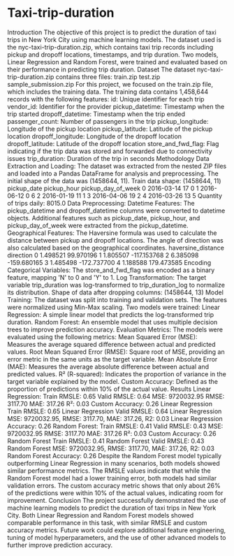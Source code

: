 # Taxi-trip-duration

Introduction
The objective of this project is to predict the duration of taxi trips in New York City using machine learning models. The dataset used is the nyc-taxi-trip-duration.zip, which contains taxi trip records including pickup and dropoff locations, timestamps, and trip duration. Two models, Linear Regression and Random Forest, were trained and evaluated based on their performance in predicting trip duration.
Dataset
The dataset nyc-taxi-trip-duration.zip contains three files:
train.zip
test.zip
sample_submission.zip
For this project, we focused on the train.zip file, which includes the training data. The training data contains 1,458,644 records with the following features:
id: Unique identifier for each trip
vendor_id: Identifier for the provider
pickup_datetime: Timestamp when the trip started
dropoff_datetime: Timestamp when the trip ended
passenger_count: Number of passengers in the trip
pickup_longitude: Longitude of the pickup location
pickup_latitude: Latitude of the pickup location
dropoff_longitude: Longitude of the dropoff location
dropoff_latitude: Latitude of the dropoff location
store_and_fwd_flag: Flag indicating if the trip data was stored and forwarded due to connectivity issues
trip_duration: Duration of the trip in seconds
Methodology
Data Extraction and Loading: The dataset was extracted from the nested ZIP files and loaded into a Pandas DataFrame for analysis and preprocessing. The initial shape of the data was (1458644, 11).
Train data shape: (1458644, 11)
  pickup_date  pickup_hour  pickup_day_of_week
0  2016-03-14           17                   0
1  2016-06-12            0                   6
2  2016-01-19           11                   1
3  2016-04-06           19                   2
4  2016-03-26           13                   5
Quantity of trips daily: 8015.0
Data Preprocessing:
Datetime Features: The pickup_datetime and dropoff_datetime columns were converted to datetime objects. Additional features such as pickup_date, pickup_hour, and pickup_day_of_week were extracted from the pickup_datetime.
Geographical Features: The Haversine formula was used to calculate the distance between pickup and dropoff locations. The angle of direction was also calculated based on the geographical coordinates.
  haversine_distance   direction
0            1.498521   99.970196
1            1.805507 -117.153768
2            6.385098 -159.680165
3            1.485498 -172.737700
4            1.188588  179.473585
Encoding Categorical Variables: The store_and_fwd_flag was encoded as a binary feature, mapping 'N' to 0 and 'Y' to 1.
Log Transformation: The target variable trip_duration was log-transformed to trip_duration_log to normalize its distribution.
Shape of data after dropping columns:  (1458644, 13)
Model Training: The dataset was split into training and validation sets. The features were normalized using Min-Max scaling. Two models were trained:
Linear Regression: A simple linear model that predicts the log-transformed trip duration.
Random Forest: An ensemble model that uses multiple decision trees to improve prediction accuracy.
Evaluation Metrics: The models were evaluated using the following metrics:
Mean Squared Error (MSE): Measures the average squared difference between actual and predicted values.
Root Mean Squared Error (RMSE): Square root of MSE, providing an error metric in the same units as the target variable.
Mean Absolute Error (MAE): Measures the average absolute difference between actual and predicted values.
R² (R-squared): Indicates the proportion of variance in the target variable explained by the model.
Custom Accuracy: Defined as the proportion of predictions within 10% of the actual value.
Results
Linear Regression:
Train RMSLE: 0.65
Valid RMSLE: 0.64
MSE: 9720032.95
RMSE: 3117.70
MAE: 317.26
R²: 0.03
Custom Accuracy: 0.26
Linear Regression Train RMSLE: 0.65
Linear Regression Valid RMSLE: 0.64
Linear Regression MSE: 9720032.95, RMSE: 3117.70, MAE: 317.26, R2: 0.03
Linear Regression Accuracy: 0.26
Random Forest:
Train RMSLE: 0.41
Valid RMSLE: 0.43
MSE: 9720032.95
RMSE: 3117.70
MAE: 317.26
R²: 0.03
Custom Accuracy: 0.26
Random Forest Train RMSLE: 0.41
Random Forest Valid RMSLE: 0.43
Random Forest MSE: 9720032.95, RMSE: 3117.70, MAE: 317.26, R2: 0.03
Random Forest Accuracy: 0.26
Despite the Random Forest model typically outperforming Linear Regression in many scenarios, both models showed similar performance metrics. The RMSLE values indicate that while the Random Forest model had a lower training error, both models had similar validation errors. The custom accuracy metric shows that only about 26% of the predictions were within 10% of the actual values, indicating room for improvement.
Conclusion
The project successfully demonstrated the use of machine learning models to predict the duration of taxi trips in New York City. Both Linear Regression and Random Forest models showed comparable performance in this task, with similar RMSLE and custom accuracy metrics. Future work could explore additional feature engineering, tuning of model hyperparameters, and the use of other advanced models to further improve prediction accuracy.

